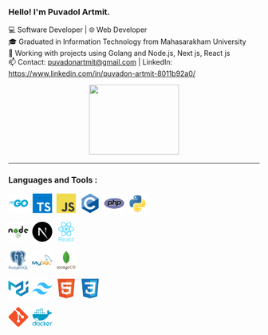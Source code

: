 
### Hello! I'm Puvadol Artmit. <br>
💻 Software Developer | 🌐 Web Developer <br>
🎓 Graduated in Information Technology from Mahasarakham University <br>
🚀 Working with projects using Golang and Node.js, Next js, React js <br>
📫 Contact: puvadonartmit@gmail.com | LinkedIn: https://www.linkedin.com/in/puvadon-artmit-8011b92a0/ <br>
<div id="header" align="center"> 
  <img src="https://media.tenor.com/2uyENRmiUt0AAAAM/coding.gif" width="180" height="140"/>
</div>


---

### Languages and Tools :

<div>
   <img src="https://github.com/devicons/devicon/blob/master/icons/go/go-original-wordmark.svg" title="Golang" alt="Golang" width="40" height="40"/>&nbsp;
    <img src="https://github.com/devicons/devicon/blob/master/icons/typescript/typescript-plain.svg" title="TypeScript" alt="TypeScript" width="40" height="40"/>&nbsp;
  <img src="https://github.com/devicons/devicon/blob/master/icons/javascript/javascript-original.svg" title="JavaScript" alt="JavaScript" width="40" height="40"/>&nbsp;
   <img src="https://github.com/devicons/devicon/blob/master/icons/c/c-original.svg" title="git" alt="c" width="40" height="40"/>&nbsp;
 <img src="https://github.com/devicons/devicon/blob/master/icons/php/php-original.svg" title="php" alt="php" width="40" height="40"/>&nbsp;
   <img src="https://github.com/devicons/devicon/blob/master/icons/python/python-original.svg" title="python" alt="python" width="40" height="40"/>&nbsp;

   <img src="https://github.com/devicons/devicon/blob/master/icons/nodejs/nodejs-original-wordmark.svg" title="NodeJS" alt="NodeJS" width="40" height="40"/>&nbsp;
    <img src="https://github.com/devicons/devicon/blob/master/icons/nextjs/nextjs-original.svg" title="nextjs" alt="nextjs " width="40" height="40"/>&nbsp;
   <img src="https://github.com/devicons/devicon/blob/master/icons/react/react-original-wordmark.svg" title="React" alt="React" width="40" height="40"/>&nbsp;

 <img src="https://github.com/devicons/devicon/blob/master/icons/postgresql/postgresql-plain-wordmark.svg" title="Postgresql"  alt="Postgresql" width="40" height="40"/>&nbsp;
   <img src="https://github.com/devicons/devicon/blob/master/icons/mysql/mysql-original-wordmark.svg" title="MySQL"  alt="MySQL" width="40" height="40"/>&nbsp;
   <img src="https://github.com/devicons/devicon/blob/master/icons/mongodb/mongodb-original-wordmark.svg" title="mongo"  alt="mongo" width="40" height="40"/>&nbsp;
   
<!--  <img src="https://github.com/devicons/devicon/blob/master/icons/express/express-original.svg" title="express" alt="express" width="40" height="40"/>&nbsp; -->
<!--   <img src="https://github.com/devicons/devicon/blob/master/icons/nestjs/nestjs-original.svg" title="nestjs" alt="nestjs" width="40" height="40"/>&nbsp; -->
  <img src="https://github.com/devicons/devicon/blob/master/icons/materialui/materialui-original.svg" title="Material UI" alt="Material UI" width="40" height="40"/>&nbsp;
   <img src="https://github.com/devicons/devicon/blob/master/icons/tailwindcss/tailwindcss-original.svg" title="tailwind css" alt="tailwind css" width="40" height="40"/>&nbsp;
    <img src="https://github.com/devicons/devicon/blob/master/icons/html5/html5-original.svg" title="HTML5" alt="HTML" width="40" height="40"/>&nbsp;
   <img src="https://github.com/devicons/devicon/blob/master/icons/css3/css3-original.svg"  title="CSS3" alt="CSS" width="40" height="40"/>&nbsp;
<!--   <img src="https://github.com/devicons/devicon/blob/master/icons/flutter/flutter-original.svg" title="Flutter" alt="Flutter" width="40" height="40"/>&nbsp;
  <img src="https://github.com/devicons/devicon/blob/master/icons/dart/dart-original.svg" title="Dart" alt="Dart" width="40" height="40"/>&nbsp; -->

  <img src="https://github.com/devicons/devicon/blob/master/icons/git/git-original.svg" title="git" alt="git" width="40" height="40"/>&nbsp;
  <img src="https://github.com/devicons/devicon/blob/master/icons/docker/docker-plain-wordmark.svg" title="docker" alt="docker" width="40" height="40"/>&nbsp;

</div>

